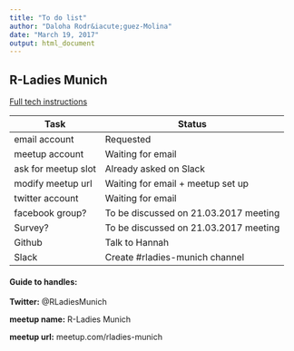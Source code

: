 ```yaml
---
title: "To do list"
author: "Daloha Rodr&iacute;guez-Molina"
date: "March 19, 2017"
output: html_document
---
```


## R-Ladies Munich

[Full tech instructions](https://github.com/rladies/starter-kit/wiki/Tech-Infrastructure-for-Chapters)

Task                 | Status
-------------------- | --------------------
email account        | Requested
meetup account       | Waiting for email
ask for meetup slot  | Already asked on Slack
modify meetup url    | Waiting for email + meetup set up
twitter account      | Waiting for email
facebook group?      | To be discussed on 21.03.2017 meeting
Survey?              | To be discussed on 21.03.2017 meeting
Github               | Talk to Hannah
Slack                | Create #rladies-munich channel

#### Guide to handles:
**Twitter:** @RLadiesMunich

**meetup name:** R-Ladies Munich

**meetup url:** meetup.com/rladies-munich


